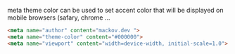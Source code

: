 meta theme color can be used to set accent color that will be displayed on mobile browsers (safary, chrome …

```html
<meta name="author" content="mackov.dev ">
<meta name="theme-color" content="#000000">
<meta name="viewport" content="width=device-width, initial-scale=1.0">
```
 

